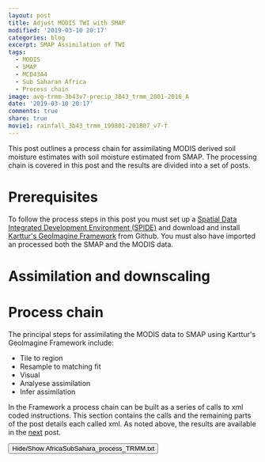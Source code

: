 ```yaml
---
layout: post
title: Adjust MODIS TWI with SMAP
modified: '2019-03-10 20:17'
categories: blog
excerpt: SMAP Assimilation of TWI
tags:
  - MODIS
  - SMAP
  - MCD43A4
  - Sub Saharan Africa
  - Process chain
image: avg-trmm-3b43v7-precip_3B43_trmm_2001-2016_A
date: '2019-03-10 20:17'
comments: true
share: true
movie1: rainfall_3b43_trmm_199801-201807_v7-f
---
```

<script src="https://karttur.github.io/common/assets/js/karttur/togglediv.js"></script>


This post outlines a process chain for assimilating MODIS derived soil moisture estimates with soil moisture estimated from SMAP. The processing chain is covered in this post and the results are divided into a set of posts.

# Prerequisites

To follow the process steps in this post you must set up a [Spatial Data Integrated Development Environment (SPIDE)](https://karttur.github.io/setup-ide/) and download and install [Karttur's GeoImagine Framework](https://karttur.github.io/geoimagine/blog/blog-import-project-eclipse/) from Github. You must also have imported an processed both the SMAP and the MODIS data.

# Assimilation and downscaling

# Process chain

The principal steps for assimilating the MODIS data to SMAP  using Karttur's GeoImagine Framework include:

- Tile to region
- Resample to matching fit
- Visual
- Analyese assimilation
- Infer assimilation

In the Framework a process chain can be built as a series of calls to xml coded instructions. This section contains the calls and the remaining parts of the post details each called xml. As noted above, the results are available in the [next](../trmm-results) post.

<button id= "toggleProcessChain" onclick="hiddencode('ProcessChain')">Hide/Show AfricaSubSahara_process_TRMM.txt</button>

<div id="ProcessChain" style="display:none">
{% capture text-capture %}
{% raw %}
```
###################################
###  MODIS + SMAP assimilation  ###
###################################


## Resample SMAP to MODIS ##
#AfricaSubSahara_SMAP-0160_resample-2-MODIS_16D.xml

#Resample SMAP to MODIS original
#AfricaSubSahara_SMAP-0162_tile_16D.xml

#Then resample SMAP back to 9km but using average
#AfricaSubSahara_SMAP-0170_resample-2-SMAP_16D.xml

#Export the 9km SMAP and the 9km MODIS, same period and palette
#AfricaSubSahara_MODIS-0900_ExporttoByte_16D_9km.xml

#
#AfricaSubSahara_SMAP-0610_mosaic_16D_9km.xml

#AfricaSubSahara_SMAP-0900_ExporttoByte_16D_9km.xml

## Create SMAP + TWI 9 km movieframes ##
#AfricaSubSahara_SMAP-0950_movieframes_16D_9km.xml

#AfricaSubSahara_SMAP-0960_movieclock_16D_9km.xml

#AfricaSubSahara_MODIS-0951_tile-movieframes_16D.xml

#AfricaSubSahara_MODIS-0952_append-movieframes_16D.xml

#AfricaSubSahara_SMAP-MODIS-0960_tile-movieclock_16D.xml
```
{% endraw %}
{% endcapture %}
{% include widgets/toggle-code.html  toggle-text=text-capture  %}
</div>

## Resampling

The assimilation is performed using MODIS Grid Tile system. The MODIS data is already in this system, but at a spatial resolution of 500 m compared the SMAP data at 9 km. To fit the two datasets together you need to resample the MODIS data to 9 km, and to avoid loosing (too much) information you need to resample the SMAP data in 2 steps. In the first step you resample the original SMAP (9 km) data to the 500 m spatial resolution of the MODIS data, and then you resample it back to 9 km over the smae regions and useing the same resampling methods as for the MODIS resampling. Resampling the SMAP directly to 9 km affects the spatial consistency. Alternatively the MODIS data could have been resampled to fit the SMAP original prejection. That is, however, not implemented in the Framework where most processing builds on predefined tiles.


__To view the maps and movies created in this posted, click the <span class='button'>Next</span> button below__.
